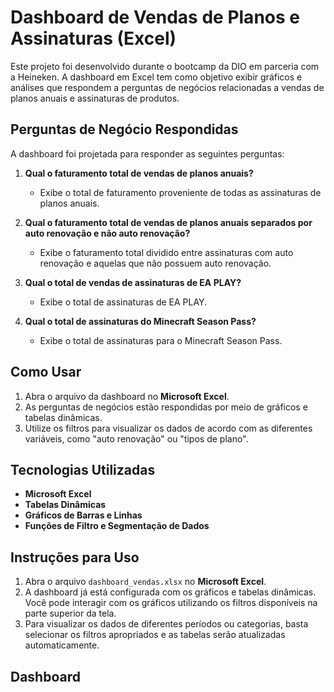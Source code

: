 
# Dashboard de Vendas de Planos e Assinaturas (Excel)

Este projeto foi desenvolvido durante o bootcamp da DIO em parceria com a Heineken. A dashboard em Excel tem como objetivo exibir gráficos e análises que respondem a perguntas de negócios relacionadas a vendas de planos anuais e assinaturas de produtos.

## Perguntas de Negócio Respondidas

A dashboard foi projetada para responder as seguintes perguntas:

1. **Qual o faturamento total de vendas de planos anuais?**
   - Exibe o total de faturamento proveniente de todas as assinaturas de planos anuais.

2. **Qual o faturamento total de vendas de planos anuais separados por auto renovação e não auto renovação?**
   - Exibe o faturamento total dividido entre assinaturas com auto renovação e aquelas que não possuem auto renovação.

3. **Qual o total de vendas de assinaturas de EA PLAY?**
   - Exibe o total de assinaturas de EA PLAY.

4. **Qual o total de assinaturas do Minecraft Season Pass?**
   - Exibe o total de assinaturas para o Minecraft Season Pass.

## Como Usar

1. Abra o arquivo da dashboard no **Microsoft Excel**.
2. As perguntas de negócios estão respondidas por meio de gráficos e tabelas dinâmicas.
3. Utilize os filtros para visualizar os dados de acordo com as diferentes variáveis, como "auto renovação" ou "tipos de plano".

## Tecnologias Utilizadas

- **Microsoft Excel**
- **Tabelas Dinâmicas**
- **Gráficos de Barras e Linhas**
- **Funções de Filtro e Segmentação de Dados**

## Instruções para Uso

1. Abra o arquivo `dashboard_vendas.xlsx` no **Microsoft Excel**.
2. A dashboard já está configurada com os gráficos e tabelas dinâmicas. Você pode interagir com os gráficos utilizando os filtros disponíveis na parte superior da tela.
3. Para visualizar os dados de diferentes períodos ou categorias, basta selecionar os filtros apropriados e as tabelas serão atualizadas automaticamente.

## Dashboard
